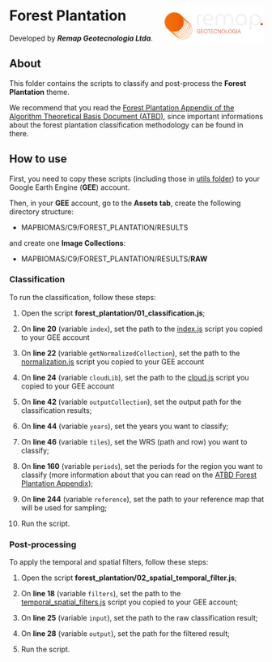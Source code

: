 <div>
    <img src='./assets/logo.png' height='auto' width='200' align='right'>
    <h1>Forest Plantation</h1>
</div>

Developed by ***Remap Geotecnologia Ltda***.

## About

This folder contains the scripts to classify and post-process the **Forest Plantation** theme. 

We recommend that you read the [Forest Plantation Appendix of the Algorithm Theoretical Basis Document (ATBD)](https://mapbiomas.org/download-dos-atbds), since important informations about the forest plantation classification methodology can be found in there. 

## How to use

First, you need to copy these scripts (including those in [utils folder](./utils)) to your Google Earth Engine (**GEE**) account.

Then, in your **GEE** account, go to the **Assets tab**, create the following directory structure:

 - MAPBIOMAS/C9/FOREST_PLANTATION/RESULTS

and create one **Image Collections**:

 - MAPBIOMAS/C9/FOREST_PLANTATION/RESULTS/**RAW**

### Classification

To run the classification, follow these steps:

1. Open the script **forest_plantation/01_classification.js**;

2. On **line 20** (variable `index`), set the path to the [index.js](./utils/index.js) script you copied to your GEE account

3. On **line 22** (variable `getNormalizedCollection`), set the path to the [normalization.js](./utils/normalization.js) script you copied to your GEE account

4. On **line 24** (variable `cloudLib`), set the path to the [cloud.js](./utils/cloud.js) script you copied to your GEE account

5. On **line 42** (variable `outputCollection`), set the output path for the classification results;

6. On **line 44** (variable `years`), set the years you want to classify;
    
7. On **line 46** (variable `tiles`), set the WRS (path and row) you want to classify;
    
8. On **line 160** (variable `periods`), set the periods for the region you want to classify (more information about that you can read on the [ATBD Forest Plantation Appendix](https://mapbiomas.org/download-dos-atbds));
    
9. On **line 244** (variable `reference`), set the path to your reference map that will be used for sampling;
  
10. Run the script.

### Post-processing

To apply the temporal and spatial filters, follow these steps: 

1. Open the script **forest_plantation/02_spatial_temporal_filter.js**;

2. On **line 18** (variable `filters`), set the path to the [temporal_spatial_filters.js](../utils/temporal_spatial_filters.js) script you copied to your GEE account;

3. On **line 25** (variable `input`), set the path to the raw classification result;

4. On **line 28** (variable `output`), set the path for the filtered result;

5. Run the script.
